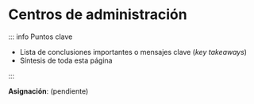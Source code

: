 # Centros de administración

::: info Puntos clave

- Lista de conclusiones importantes o mensajes clave (_key takeaways_)
- Síntesis de toda esta página

:::

**Asignación**: (pendiente)
